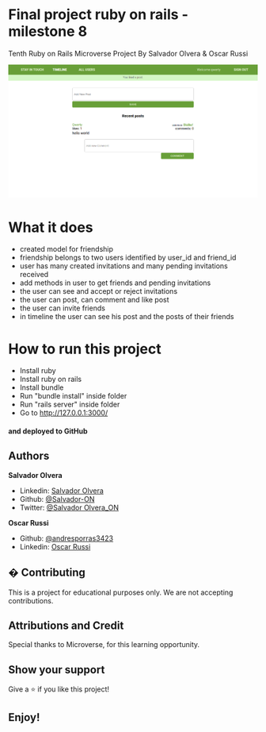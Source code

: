 #  Final project ruby on rails - milestone 8

Tenth Ruby on Rails Microverse Project By Salvador Olvera &amp; Oscar Russi

![screenshot](./doc/screenshot.png)


# What it does

- created model for friendship
- friendship belongs to two users identified by user_id and friend_id 
- user has many created invitations and many pending invitations received
- add methods in user to get friends and pending invitations
- the user can see and accept or reject invitations
- the user can post, can comment and like post
- the user can invite friends
- in timeline the user can see his post and the posts of their friends

# How to run this project

- Install ruby
- Install ruby on rails
- Install bundle
- Run "bundle install" inside folder
- Run "rails server" inside folder
- Go to http://127.0.0.1:3000/


#### and deployed to GitHub

## Authors

**Salvador Olvera**
- Linkedin: [Salvador Olvera](https://www.linkedin.com/in/salvador-olvera-n)
- Github: [@Salvador-ON](https://github.com/Salvador-ON)
- Twitter: [@Salvador Olvera_ON](https://twitter.com/Salvador_ON) 

**Oscar Russi**
- Github: [@andresporras3423](https://github.com/andresporras3423/)
- Linkedin: [Oscar Russi](https://www.linkedin.com/in/oscar-andr%C3%A9s-russi-porras-053236167/)

## � Contributing

This is a project for educational purposes only. We are not accepting contributions.

## Attributions and Credit

Special thanks to Microverse, for this learning opportunity. 

## Show your support

Give a ⭐️ if you like this project!

## Enjoy!